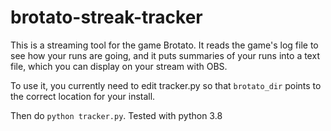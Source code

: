 # brotato-streak-tracker
This is a streaming tool for the game Brotato. It reads the game's log file to see how your runs are going, and it puts
summaries of your runs into a text file, which you can display on your stream with OBS.

To use it, you currently need to edit tracker.py so that `brotato_dir` points to the correct location for your install.

Then do `python tracker.py`. Tested with python 3.8
